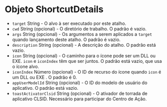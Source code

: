 # Objeto ShortcutDetails

* `target` String - O alvo à ser executado por este atalho.
* `cwd` String (opcional) - O diretório de trabalho. O padrão é vazio.
* `args` String (opcional) - Os argumentos a serem aplicados a `target` quando lançamento deste atalho. O padrão é vazio.
* `description` String (opcional) - A descrição do atalho. O padrão está vazio.
* `icon` String (opcional) - O caminho para o ícone pode ser um DLL ou EXE. `icon` e `iconIndex` têm que ser juntos. O padrão está vazio, que usa o ícone alvo.
* `iconIndex` Número (opcional) - O ID de recurso do ícone quando `icon` é um DLL ou EXE . O padrão é 0.
* `appUserModelId` String (opcional) - O ID do modelo de usuário do aplicativo. O padrão está vazio.
* `toastActivatorClsid` String (opcional) - O ativador de torrada de aplicativo CLSID. Necessário para participar do Centro de Ação.
